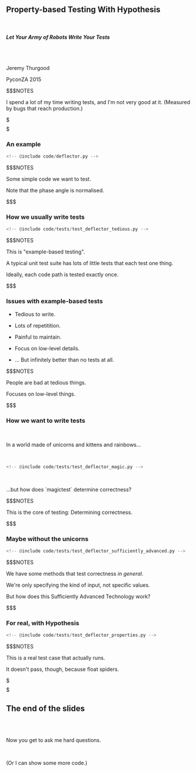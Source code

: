 ## Property-based Testing With Hypothesis

<br/>

#### _Let Your Army of Robots Write Your Tests_

<br/>

<br/>

Jeremy Thurgood

PyconZA 2015

$$$NOTES

I spend a lot of my time writing tests, and I'm not very good at it.
(Measured by bugs that reach production.)

$$$
$$$

### An example


```python
<!-- @include code/deflector.py -->
```

$$$NOTES

Some simple code we want to test.

Note that the phase angle is normalised.

$$$

### How we usually write tests


```python
<!-- @include code/tests/test_deflector_tedious.py -->
```

$$$NOTES

This is "example-based testing".

A typical unit test suite has lots of little tests that each test one thing.

Ideally, each code path is tested exactly once.

$$$

### Issues with example-based tests

* Tedious to write. <!--{_class="fragment"}-->

* Lots of repetitition. <!--{_class="fragment"}-->

* Painful to maintain. <!--{_class="fragment"}-->

* Focus on low-level details. <!--{_class="fragment"}-->

* ... But infinitely better than no tests at all. <!--{_class="fragment"}-->

$$$NOTES

People are bad at tedious things.

Focuses on low-level things.

$$$

### How we want to write tests

<br/>

In a world made of unicorns and kittens and rainbows...

<br/>

```python
<!-- @include code/tests/test_deflector_magic.py -->
```
<!-- {_class="fragment"} -->

<br/>

<p class="fragment">...but how does `magictest` determine correctness?</p>

$$$NOTES

This is the core of testing: Determining correctness.


$$$

### Maybe without the unicorns

```python
<!-- @include code/tests/test_deflector_sufficiently_advanced.py -->
```

$$$NOTES

We have some methods that test correctness *in general*.

We're only specifying the kind of input, not specific values.

But how does this Sufficiently Advanced Technology work?


$$$

### For real, with Hypothesis

```python
<!-- @include code/tests/test_deflector_properties.py -->
```

$$$NOTES

This is a real test case that actually runs.

It doesn't pass, though, because float spiders.

$$$
$$$

## The end of the slides

<br/><br/>

Now you get to ask me hard questions.

<br/>

(Or I can show some more code.)
